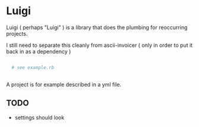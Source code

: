 # Luigi

Luigi ( perhaps "Luigi" ) is a library that does the plumbing for reoccurring projects.

I still need to separate this cleanly from ascii-invoicer ( only in order to put it back in as a dependency )

```ruby

  # see example.rb
    

```



A project is for example described in a yml file.


## TODO

* settings should look 
